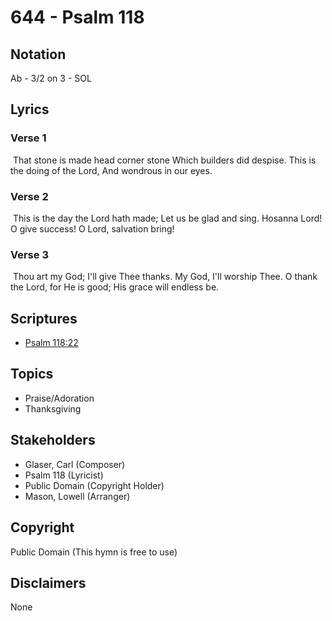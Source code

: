 # 644 - Psalm 118

## Notation

Ab - 3/2 on 3 - SOL

## Lyrics

### Verse 1

 That stone is made head corner stone Which builders did despise. This is the doing of the Lord, And wondrous in our eyes.

### Verse 2

 This is the day the Lord hath made; Let us be glad and sing. Hosanna Lord! O give success! O Lord, salvation bring!

### Verse 3

 Thou art my God; I'll give Thee thanks. My God, I'll worship Thee. O thank the Lord, for He is good; His grace will endless be.


## Scriptures

- [Psalm 118:22](https://www.biblegateway.com/passage/?search=Psalm%20118%3A22)

## Topics

- Praise/Adoration
- Thanksgiving

## Stakeholders

- Glaser, Carl (Composer)
- Psalm 118 (Lyricist)
- Public Domain (Copyright Holder)
- Mason, Lowell (Arranger)

## Copyright

Public Domain
(This hymn is free to use)

## Disclaimers

None

